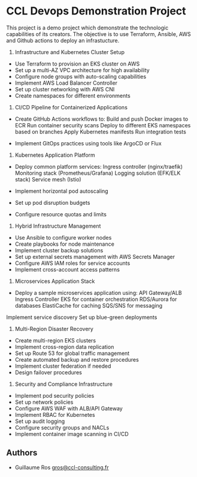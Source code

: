 # CCL Devops Demonstration Project

This project is a demo project which demonstrate the technologic capabilities of its creators.
The objective is to use Terraform, Ansible, AWS and Github actions to deploy an infrastucture.

1. Infrastructure and Kubernetes Cluster Setup

* Use Terraform to provision an EKS cluster on AWS
* Set up a multi-AZ VPC architecture for high availability
* Configure node groups with auto-scaling capabilities
* Implement AWS Load Balancer Controller
* Set up cluster networking with AWS CNI
* Create namespaces for different environments

1. CI/CD Pipeline for Containerized Applications

* Create GitHub Actions workflows to:
    Build and push Docker images to ECR
    Run container security scans
    Deploy to different EKS namespaces based on branches
    Apply Kubernetes manifests
    Run integration tests

* Implement GitOps practices using tools like ArgoCD or Flux

1. Kubernetes Application Platform

* Deploy common platform services:
    Ingress controller (nginx/traefik)
    Monitoring stack (Prometheus/Grafana)
    Logging solution (EFK/ELK stack)
    Service mesh (Istio)

* Implement horizontal pod autoscaling
* Set up pod disruption budgets
* Configure resource quotas and limits

1. Hybrid Infrastructure Management

* Use Ansible to configure worker nodes
* Create playbooks for node maintenance
* Implement cluster backup solutions
* Set up external secrets management with AWS Secrets Manager
* Configure AWS IAM roles for service accounts
* Implement cross-account access patterns

1. Microservices Application Stack

* Deploy a sample microservices application using:
    API Gateway/ALB Ingress Controller
    EKS for container orchestration
    RDS/Aurora for databases
    ElastiCache for caching
    SQS/SNS for messaging

Implement service discovery
Set up blue-green deployments

1. Multi-Region Disaster Recovery

* Create multi-region EKS clusters
* Implement cross-region data replication
* Set up Route 53 for global traffic management
* Create automated backup and restore procedures
* Implement cluster federation if needed
* Design failover procedures

1. Security and Compliance Infrastructure

* Implement pod security policies
* Set up network policies
* Configure AWS WAF with ALB/API Gateway
* Implement RBAC for Kubernetes
* Set up audit logging
* Configure security groups and NACLs
* Implement container image scanning in CI/CD

## Authors

* Guillaume Ros <gros@ccl-consulting.fr>
